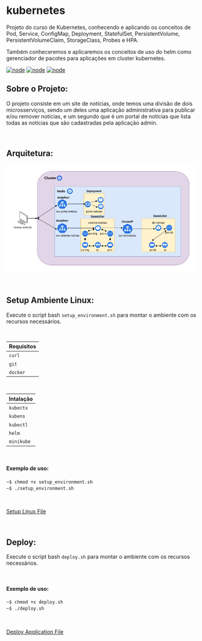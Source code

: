 # kubernetes
Projeto do curso de Kubernetes, conhecendo e aplicando os conceitos de Pod, Service, ConfigMap, Deployment, StatefulSet, PersistentVolume, PersistentVolumeClaim, StorageClass, Probes e HPA.

Também conheceremos e aplicaremos os conceitos de uso do helm como gerenciador de pacotes para aplicações em cluster kubernetes.

[![node](https://img.shields.io/badge/Kubernetes-stable-blue.svg)](https://kubernetes.io)
[![node](https://img.shields.io/badge/Minikube-v1.17.1-blue.svg)](https://minikube.sigs.k8s.io)
[![node](https://img.shields.io/badge/Helm-v3.5.2-blue.svg)](https://helm.sh/)

## Sobre o Projeto:
O projeto consiste em um site de notícias, onde temos uma divisão de dois microsserviços, sendo um deles uma aplicação administrativa para publicar e/ou remover notícias, e um segundo que é um portal de notícias 
que lista todas as notícias que são cadastradas pela aplicação admin.

</br>

## Arquitetura:

[![node](https://github.com/jonathanmdr/kubernetes/blob/master/docs/project_architecture.png)](https://github.com/jonathanmdr/Survival-api/blob/master)

</br>

## Setup Ambiente Linux:

Execute o script bash `setup_environment.sh` para montar o ambiente com os recursos necessários.

</br>

Requisitos |
--|
`curl` |
`git` |
`docker` |

</br>

Intalação |
--|
`kubectx` |
`kubens` |
`kubectl` |
`helm` |
`minikube` |

</br>

#### Exemplo de uso:

```bash
~$ chmod +x setup_environment.sh
~$ ./setup_environment.sh
```

</br>

[Setup Linux File](https://github.com/jonathanmdr/kubernetes/blob/master/utils/setup_environment.sh)

</br>

## Deploy:

Execute o script bash `deploy.sh` para montar o ambiente com os recursos necessários.

</br>

#### Exemplo de uso:

```bash
~$ chmod +x deploy.sh
~$ ./deploy.sh
```

</br>

[Deploy Application File](https://github.com/jonathanmdr/kubernetes/blob/master/utils/deploy.sh)